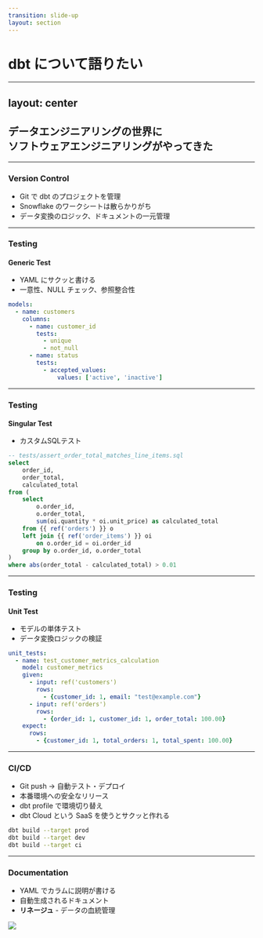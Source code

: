 ```yaml
---
transition: slide-up
layout: section
---
```


# dbt について語りたい

---
layout: center
---

## データエンジニアリングの世界に<br>ソフトウェアエンジニアリングがやってきた

---

### Version Control

- Git で dbt のプロジェクトを管理
- Snowflake のワークシートは散らかりがち
- データ変換のロジック、ドキュメントの一元管理

<style>
h3 {
    margin-bottom: 1rem;
}
</style>

---

### Testing

#### Generic Test

- YAML にサクッと書ける
- 一意性、NULL チェック、参照整合性

```yaml
models:
  - name: customers
    columns:
      - name: customer_id
        tests:
          - unique
          - not_null
      - name: status
        tests:
          - accepted_values:
              values: ['active', 'inactive']
```

<style>
h4 {
    margin-bottom: 1rem;
}
</style>

---

### Testing

#### Singular Test

- カスタムSQLテスト

```sql
-- tests/assert_order_total_matches_line_items.sql
select
    order_id,
    order_total,
    calculated_total
from (
    select
        o.order_id,
        o.order_total,
        sum(oi.quantity * oi.unit_price) as calculated_total
    from {{ ref('orders') }} o
    left join {{ ref('order_items') }} oi
        on o.order_id = oi.order_id
    group by o.order_id, o.order_total
)
where abs(order_total - calculated_total) > 0.01
```

<style>
h4 {
    margin-bottom: 1rem;
}
</style>

<!-- このテストは 注文の合計金額の整合性 をチェックしています。 具体的には：
orders テーブルに保存されている order_total（注文合計額）
order_items テーブルから計算した calculated_total（各商品の数量×単価の合計）
この2つの金額が一致しているかを検証します。 where abs(order_total - calculated_total) > 0.01 で、差が0.01以上ある不整合なレコードを抽出します。テストが成功する（= 不整合なデータが0件）ことで、データの信頼性が保証されます。 -->

---

### Testing

#### Unit Test

- モデルの単体テスト
- データ変換ロジックの検証

```yaml
unit_tests:
  - name: test_customer_metrics_calculation
    model: customer_metrics
    given:
      - input: ref('customers')
        rows:
          - {customer_id: 1, email: "test@example.com"}
      - input: ref('orders')
        rows:
          - {order_id: 1, customer_id: 1, order_total: 100.00}
    expect:
      rows:
        - {customer_id: 1, total_orders: 1, total_spent: 100.00}
```

<style>
h4 {
    margin-bottom: 1rem;
}
</style>

---

### CI/CD

- Git push → 自動テスト・デプロイ
- 本番環境への安全なリリース
- dbt profile で環境切り替え
- dbt Cloud という SaaS を使うとサクッと作れる

```bash
dbt build --target prod
dbt build --target dev
dbt build --target ci
```

<style>
h3 {
    margin-bottom: 1rem;
}
</style>

---

### Documentation

- YAML でカラムに説明が書ける
- 自動生成されるドキュメント
- **リネージュ** - データの血統管理

<img src="/dbt-docs.png" class="mx-auto" />

<style>
h3 {
    margin-bottom: 1rem;
}
</style>
